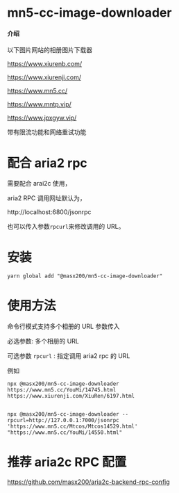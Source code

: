 # mn5-cc-image-downloader

#### 介绍

以下图片网站的相册图片下载器

https://www.xiurenb.com/

https://www.xiurenji.com/

https://www.mn5.cc/

https://www.mntp.vip/

https://www.jpxgyw.vip/

带有限流功能和网络重试功能

# 配合 aria2 rpc

需要配合 arai2c 使用，

aria2 RPC 调用网址默认为，

http://localhost:6800/jsonrpc

也可以传入参数`rpcurl`来修改调用的 URL。

# 安装

```
yarn global add "@masx200/mn5-cc-image-downloader"
```

# 使用方法

命令行模式支持多个相册的 URL 参数传入

必选参数: 多个相册的 URL

可选参数 `rpcurl` : 指定调用 aria2 rpc 的 URL

例如

```
npx @masx200/mn5-cc-image-downloader https://www.mn5.cc/YouMi/14745.html https://www.xiurenji.com/XiuRen/6197.html

```

```shell

npx @masx200/mn5-cc-image-downloader --rpcurl=http://127.0.0.1:7000/jsonrpc   'https://www.mn5.cc/Mtcos/Mtcos14529.html' "https://www.mn5.cc/YouMi/14550.html"

```

# 推荐 aria2c RPC 配置

https://github.com/masx200/aria2c-backend-rpc-config
